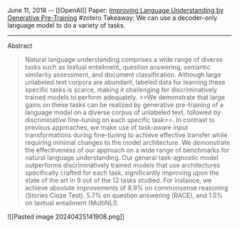 June 11, 2018 -- [[OpenAI]]
Paper: [Improving Language Understanding by Generative Pre-Training](https://paperswithcode.com/paper/improving-language-understanding-by)
#zotero
Takeaway: We can use a decoder-only language model to do a variety of tasks.

-----


Abstract
> Natural language understanding comprises a wide range of diverse tasks such as textual entailment, question answering, semantic similarity assessment, and document classification. Although large unlabeled text corpora are abundant, labeled data for learning these specific tasks is scarce, making it challenging for discriminatively trained models to perform adequately. ==We demonstrate that large gains on these tasks can be realized by generative pre-training of a language model on a diverse corpus of unlabeled text, followed by discriminative fine-tuning on each specific task==. In contrast to previous approaches, we make use of task-aware input transformations during fine-tuning to achieve effective transfer while requiring minimal changes to the model architecture. We demonstrate the effectiveness of our approach on a wide range of benchmarks for natural language understanding. Our general task-agnostic model outperforms discriminatively trained models that use architectures specifically crafted for each task, significantly improving upon the state of the art in 9 out of the 12 tasks studied. For instance, we achieve absolute improvements of 8.9% on commonsense reasoning (Stories Cloze Test), 5.7% on question answering (RACE), and 1.5% on textual entailment (MultiNLI).

![[Pasted image 20240425141908.png]]